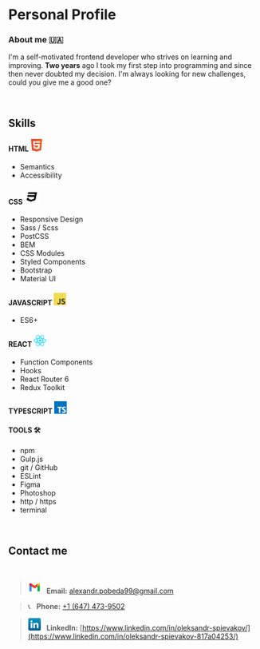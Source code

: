 # Personal Profile

### About me 🇺🇦

I'm a self-motivated frontend developer who strives on learning and improving. **Two years** ago I took my first step into programming and since then never doubted my decision. I'm always looking for new challenges, could you give me a good one?

<br/>

## Skills

#### HTML <img src="assets/html5.png" width="25">

- Semantics
- Accessibility

#### CSS <img src="assets/css3.png" width="30">

- Responsive Design
- Sass / Scss
- PostCSS
- BEM
- CSS Modules
- Styled Components
- Bootstrap
- Material UI

#### JAVASCRIPT <img src="assets/javascript.png" width="25">

- ES6+

#### REACT <img src="assets/react.png" width="25">

- Function Components
- Hooks
- React Router 6
- Redux Toolkit

#### TYPESCRIPT <img src="assets/typescript.png" width="25">

#### TOOLS 🛠️

- npm
- Gulp.js
- git / GitHub
- ESLint
- Figma
- Photoshop
- http / https
- terminal

<br/>

## Contact me

<br/>

> <img src="assets/gmailnew.png" width="25">&nbsp;&nbsp; **Email:** alexandr.pobeda99@gmail.com

> 📞&nbsp;&nbsp; **Phone:** <a href="tel:+1647473-9502">+1 (647) 473-9502</a>

> <img src="assets/linkedin.png" width="25">&nbsp;&nbsp; **LinkedIn:** [https://www.linkedin.com/in/oleksandr-spievakov/](https://www.linkedin.com/in/oleksandr-spievakov-817a04253/)
